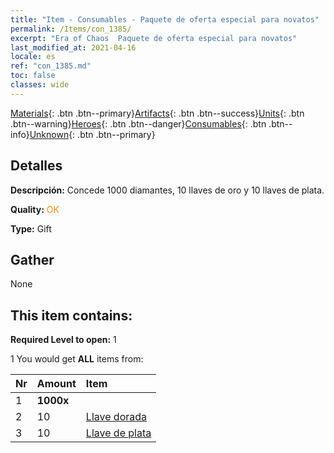 ```yaml
---
title: "Item - Consumables - Paquete de oferta especial para novatos"
permalink: /Items/con_1385/
excerpt: "Era of Chaos  Paquete de oferta especial para novatos"
last_modified_at: 2021-04-16
locale: es
ref: "con_1385.md"
toc: false
classes: wide
---
```

 [Materials](/es/Items/){: .btn .btn--primary}[Artifacts](/es/Items/Artifacts/){: .btn .btn--success}[Units](/es/Items/Units/){: .btn .btn--warning}[Heroes](/es/Items/Heroes/){: .btn .btn--danger}[Consumables](/es/Items/Consumables/){: .btn .btn--info}[Unknown](/es/Items/Unknown/){: .btn .btn--primary}

## Detalles
 **Descripción:** Concede 1000 diamantes, 10 llaves de oro y 10 llaves de plata.

 **Quality:** <span style="color: #FF8C00">OK</span>

 **Type:** Gift

## Gather

  None

## This item contains:

 **Required Level to open:** 1

 1 You would get **ALL** items  from:

  | Nr | Amount |     Item    |
  |:---|:-------|:------------|
  | 1 |  **1000x** | <i class="fas fa-gem"/> |  | 
  | 2 | 10 | [Llave dorada](/es/Items/con_783/) |  | 
  | 3 | 10 | [Llave de plata](/es/Items/con_693/) |  | 
